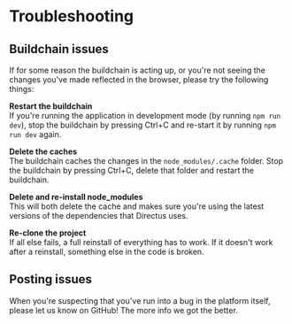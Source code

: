 # Troubleshooting

## Buildchain issues

If for some reason the buildchain is acting up, or you're not seeing the changes you've made reflected in the browser, please try the following things:

**Restart the buildchain**  
If you're running the application in development mode (by running `npm run dev`), stop the buildchain by pressing Ctrl+C and re-start it by running `npm run dev` again.

**Delete the caches**  
The buildchain caches the changes in the `node_modules/.cache` folder. Stop the buildchain by pressing Ctrl+C, delete that folder and restart the buildchain.

**Delete and re-install node_modules**  
This will both delete the cache and makes sure you're using the latest versions of the dependencies that Directus uses.

**Re-clone the project**  
If all else fails, a full reinstall of everything has to work. If it doesn't work after a reinstall, something else in the code is broken.

## Posting issues

When you're suspecting that you've run into a bug in the platform itself, please let us know on GitHub! The more info we got the better. 
